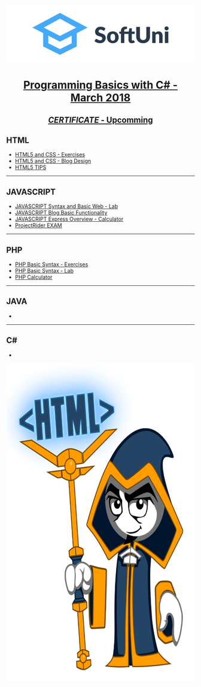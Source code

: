 <p align="center"><img src="https://github.com/blazarow09/ProgrammingBasicsWithCsharp/blob/master/img/logo.png"  /></p>

# <a href="https://softuni.bg/trainings/1896/programming-basics-with-csharp-march-2018/open#lesson-7992"><p align="center">Programming Basics with C# - March 2018<p></a>

## <p align="center"> <a href="" > *CERTIFICATE* - Upcomming </a> </p>

## HTML
* <a href="" > HTML5 and CSS - Exercises </a>
* <a href="" > HTML5 and CSS - Blog Design </a>
* <a href="" > HTML5 TIPS </a>
-------------------------------------------------------------------
## JAVASCRIPT
* <a href="" > JAVASCRIPT Syntax and Basic Web - Lab</a>
* <a href="" > JAVASCRIPT Blog Basic Functionality </a>
* <a href="" > JAVASCRIPT Express Overview - Calculator </a>
* <a href="" > ProjectRider EXAM</a>
-------------------------------------------------------------------
## PHP
* <a href="" > PHP Basic Syntax - Exercises</a>
* <a href="" > PHP Basic Syntax - Lab</a>
* <a href="" > PHP Calculator </a>
-------------------------------------------------------------------
## JAVA
* <a href="" > </a>
-------------------------------------------------------------------
## C#
* <a href="" > </a>

<p align="center"><img src="https://github.com/blazarow09/ProgrammingBasicsWithCsharp/blob/master/img/code-wizard-html.png" with= 350; height= 850 /></p>

